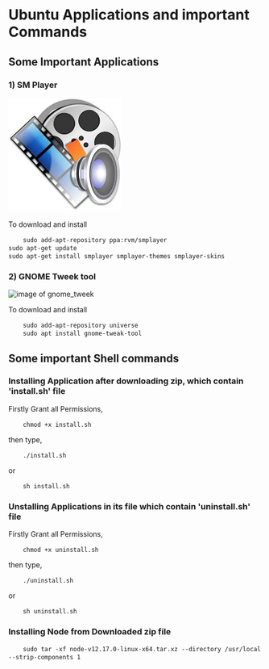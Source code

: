 # Ubuntu Applications and important Commands

## Some Important Applications

### 1) SM Player
![image of smplayer](./img/smplayer.jpeg)

To download and install
```
    sudo add-apt-repository ppa:rvm/smplayer 
sudo apt-get update 
sudo apt-get install smplayer smplayer-themes smplayer-skins
```

 ### 2) GNOME Tweek tool
![image of gnome_tweek](./img/sm)

To download and install
```
    sudo add-apt-repository universe
   	sudo apt install gnome-tweak-tool
```

## Some important Shell commands  

 ### Installing Application after downloading zip, which contain 'install.sh' file 

Firstly Grant all Permissions,

```
    chmod +x install.sh
```
then type,
```
    ./install.sh
```
or
```
    sh install.sh	
```	
 ### Unstalling Applications in its file which contain 'uninstall.sh' file 

Firstly Grant all Permissions,

```
    chmod +x uninstall.sh
```
then type,
```
    ./uninstall.sh
```
or
```
    sh uninstall.sh	
```	
 ### Installing Node from Downloaded zip file
```
    sudo tar -xf node-v12.17.0-linux-x64.tar.xz --directory /usr/local --strip-components 1
```
